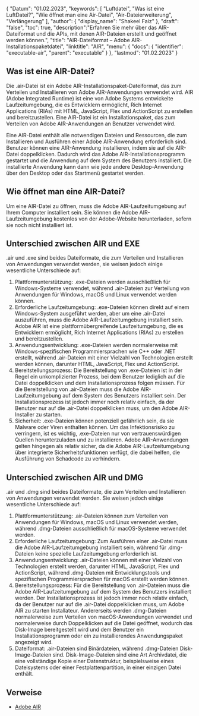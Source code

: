 {
"Datum": "01.02.2023",
  "keywords": [
"Luftdatei",
"Was ist eine LuftDatei?",
"Wie öffnet man eine Air-Datei",
"Air-Dateierweiterung",
"Verlängerung"
],
  "author": {
"display_name": "Shakeel Faiz"
},
"draft": "false",
  "toc": true,
  "description":"Erfahren Sie mehr über das AIR-Dateiformat und die APIs, mit denen AIR-Dateien erstellt und geöffnet werden können.",
"title": "AIR-Dateiformat – Adobe AIR-Installationspaketdatei",
"linktitle": "AIR",
  "menu": {
    "docs": {
      "identifier": "executable-air",
"parent": "executable"
}
},
"lastmod": "01.02.2023"
}

## Was ist eine AIR-Datei?

Die .air-Datei ist ein Adobe AIR-Installationspaket-Dateiformat, das zum Verteilen und Installieren von Adobe AIR-Anwendungen verwendet wird. AIR (Adobe Integrated Runtime) ist eine von Adobe Systems entwickelte Laufzeitumgebung, die es Entwicklern ermöglicht, Rich Internet Applications (RIAs) mit HTML, JavaScript, Flex und ActionScript zu erstellen und bereitzustellen. Eine AIR-Datei ist ein Installationspaket, das zum Verteilen von Adobe AIR-Anwendungen an Benutzer verwendet wird.

Eine AIR-Datei enthält alle notwendigen Dateien und Ressourcen, die zum Installieren und Ausführen einer Adobe AIR-Anwendung erforderlich sind. Benutzer können eine AIR-Anwendung installieren, indem sie auf die AIR-Datei doppelklicken. Dadurch wird das Adobe AIR-Installationsprogramm gestartet und die Anwendung auf dem System des Benutzers installiert. Die installierte Anwendung kann dann wie jede andere Desktop-Anwendung über den Desktop oder das Startmenü gestartet werden.

## Wie öffnet man eine AIR-Datei?

Um eine AIR-Datei zu öffnen, muss die Adobe AIR-Laufzeitumgebung auf Ihrem Computer installiert sein. Sie können die Adobe AIR-Laufzeitumgebung kostenlos von der Adobe-Website herunterladen, sofern sie noch nicht installiert ist.

## Unterschied zwischen AIR und EXE

.air und .exe sind beides Dateiformate, die zum Verteilen und Installieren von Anwendungen verwendet werden, sie weisen jedoch einige wesentliche Unterschiede auf:

1. Plattformunterstützung: .exe-Dateien werden ausschließlich für Windows-Systeme verwendet, während .air-Dateien zur Verteilung von Anwendungen für Windows, macOS und Linux verwendet werden können.
2. Erforderliche Laufzeitumgebung: .exe-Dateien können direkt auf einem Windows-System ausgeführt werden, aber um eine .air-Datei auszuführen, muss die Adobe AIR-Laufzeitumgebung installiert sein. Adobe AIR ist eine plattformübergreifende Laufzeitumgebung, die es Entwicklern ermöglicht, Rich Internet Applications (RIAs) zu erstellen und bereitzustellen.
3. Anwendungsentwicklung: .exe-Dateien werden normalerweise mit Windows-spezifischen Programmiersprachen wie C++ oder .NET erstellt, während .air-Dateien mit einer Vielzahl von Technologien erstellt werden können, darunter HTML, JavaScript, Flex und ActionScript.
4. Bereitstellungsprozess: Die Bereitstellung von .exe-Dateien ist in der Regel ein unkomplizierter Prozess, bei dem Benutzer lediglich auf die Datei doppelklicken und dem Installationsprozess folgen müssen. Für die Bereitstellung von .air-Dateien muss die Adobe AIR-Laufzeitumgebung auf dem System des Benutzers installiert sein. Der Installationsprozess ist jedoch immer noch relativ einfach, da der Benutzer nur auf die .air-Datei doppelklicken muss, um den Adobe AIR-Installer zu starten.
5. Sicherheit: .exe-Dateien können potenziell gefährlich sein, da sie Malware oder Viren enthalten können. Um das Infektionsrisiko zu verringern, ist es wichtig, .exe-Dateien nur von vertrauenswürdigen Quellen herunterzuladen und zu installieren. Adobe AIR-Anwendungen gelten hingegen als relativ sicher, da die Adobe AIR-Laufzeitumgebung über integrierte Sicherheitsfunktionen verfügt, die dabei helfen, die Ausführung von Schadcode zu verhindern.

## Unterschied zwischen AIR und DMG

.air und .dmg sind beides Dateiformate, die zum Verteilen und Installieren von Anwendungen verwendet werden. Sie weisen jedoch einige wesentliche Unterschiede auf:

1. Plattformunterstützung: .air-Dateien können zum Verteilen von Anwendungen für Windows, macOS und Linux verwendet werden, während .dmg-Dateien ausschließlich für macOS-Systeme verwendet werden.
2. Erforderliche Laufzeitumgebung: Zum Ausführen einer .air-Datei muss die Adobe AIR-Laufzeitumgebung installiert sein, während für .dmg-Dateien keine spezielle Laufzeitumgebung erforderlich ist.
3. Anwendungsentwicklung: .air-Dateien können mit einer Vielzahl von Technologien erstellt werden, darunter HTML, JavaScript, Flex und ActionScript, während .dmg-Dateien mit Entwicklungstools und spezifischen Programmiersprachen für macOS erstellt werden können.
4. Bereitstellungsprozess: Für die Bereitstellung von .air-Dateien muss die Adobe AIR-Laufzeitumgebung auf dem System des Benutzers installiert werden. Der Installationsprozess ist jedoch immer noch relativ einfach, da der Benutzer nur auf die .air-Datei doppelklicken muss, um Adobe AIR zu starten Installateur. Andererseits werden .dmg-Dateien normalerweise zum Verteilen von macOS-Anwendungen verwendet und normalerweise durch Doppelklicken auf die Datei geöffnet, wodurch das Disk-Image bereitgestellt wird und dem Benutzer ein Installationsprogramm oder ein zu installierendes Anwendungspaket angezeigt wird.
5. Dateiformat: .air-Dateien sind Binärdateien, während .dmg-Dateien Disk-Image-Dateien sind. Disk-Image-Dateien sind eine Art Archivdatei, die eine vollständige Kopie einer Datenstruktur, beispielsweise eines Dateisystems oder einer Festplattenpartition, in einer einzigen Datei enthält.

## Verweise
* [Adobe AIR](https://en.wikipedia.org/wiki/Adobe_AIR)

